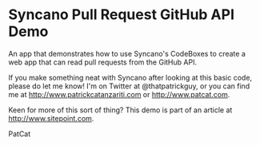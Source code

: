 Syncano Pull Request GitHub API Demo
========

An app that demonstrates how to use Syncano's CodeBoxes to create a web app that can read pull requests from the GitHub API.

If you make something neat with Syncano after looking at this basic code, please do let me know! I'm on Twitter at @thatpatrickguy, or you can find me at http://www.patrickcatanzariti.com or http://www.patcat.com.

Keen for more of this sort of thing? This demo is part of an article at http://www.sitepoint.com.

PatCat